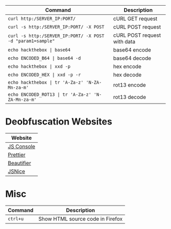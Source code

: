 | **Command**                                                | **Description**             |
| ---------------------------------------------------------- | --------------------------- |
| `curl http:/SERVER_IP:PORT/`                               | cURL GET request            |
| `curl -s http:/SERVER_IP:PORT/ -X POST`                    | cURL POST request           |
| `curl -s http:/SERVER_IP:PORT/ -X POST -d "param1=sample"` | cURL POST request with data |
| `echo hackthebox \| base64`                                | base64 encode               |
| `echo ENCODED_B64 \| base64 -d`                            | base64 decode               |
| `echo hackthebox \| xxd -p`                                | hex encode                  |
| `echo ENCODED_HEX \| xxd -p -r`                            | hex decode                  |
| `echo hackthebox \| tr 'A-Za-z' 'N-ZA-Mn-za-m'`            | rot13 encode                |
| `echo ENCODED_ROT13 \| tr 'A-Za-z' 'N-ZA-Mn-za-m'`         | rot13 decode                |

# Deobfuscation Websites

|**Website**|
|---|
|[JS Console](https://jsconsole.com/)|
|[Prettier](https://prettier.io/playground/)|
|[Beautifier](https://beautifier.io/)|
|[JSNice](http://www.jsnice.org/)|

# Misc

|**Command**|**Description**|
|---|---|
|`ctrl+u`|Show HTML source code in Firefox|
